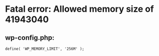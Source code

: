 
# Fatal error: Allowed memory size of 41943040
## wp-config.php:
``` 
define( 'WP_MEMORY_LIMIT', '256M' );
``` 
